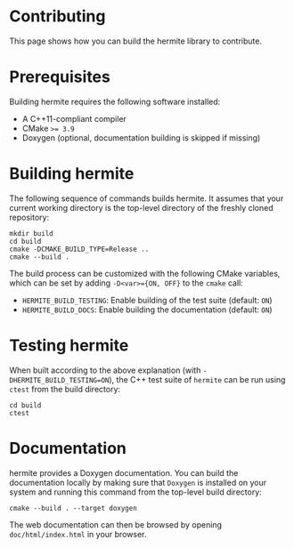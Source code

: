 # Contributing

This page shows how you can build the hermite library to contribute.

# Prerequisites

Building hermite requires the following software installed:

* A C++11-compliant compiler
* CMake `>= 3.9`
* Doxygen (optional, documentation building is skipped if missing)

# Building hermite

The following sequence of commands builds hermite.
It assumes that your current working directory is the top-level directory
of the freshly cloned repository:

```
mkdir build
cd build
cmake -DCMAKE_BUILD_TYPE=Release ..
cmake --build .
```

The build process can be customized with the following CMake variables,
which can be set by adding `-D<var>={ON, OFF}` to the `cmake` call:

* `HERMITE_BUILD_TESTING`: Enable building of the test suite (default: `ON`)
* `HERMITE_BUILD_DOCS`: Enable building the documentation (default: `ON`)



# Testing hermite

When built according to the above explanation (with `-DHERMITE_BUILD_TESTING=ON`),
the C++ test suite of `hermite` can be run using
`ctest` from the build directory:

```
cd build
ctest
```


# Documentation

hermite provides a Doxygen documentation. You can build
the documentation locally by making sure that `Doxygen` is installed on your system
and running this command from the top-level build directory:

```
cmake --build . --target doxygen
```

The web documentation can then be browsed by opening `doc/html/index.html` in your browser.

